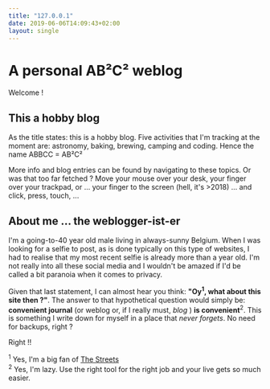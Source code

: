 ```yaml
---
title: "127.0.0.1"
date: 2019-06-06T14:09:43+02:00
layout: single
---
```


# A personal AB²C² weblog

Welcome !


## This a hobby blog

As the title states: this is a hobby blog. Five activities that I'm tracking at the moment are: astronomy, baking, brewing, camping and coding. Hence the name ABBCC = AB²C²

More info and blog entries can be found by navigating to these topics. Or was that too far fetched ? Move your mouse over your desk, your finger over your trackpad, or ... your finger to the screen (hell, it's >2018) ... and click, press, touch, ... 

## About me ... the weblogger-ist-er

I'm a going-to-40 year old male living in always-sunny Belgium. When I was looking for a selfie to post, as is done typically on this type of websites, I had to realise that my most recent selfie is already more than a year old. I'm not really into all these social media and I wouldn't be amazed if I'd be called a bit paranoia when it comes to privacy.

Given that last statement, I can almost hear you think: **"Oy<sup>1</sup>, what about this site then ?"**. The answer to that hypothetical question would simply be: **convenient journal** (or weblog or, if I really must, *blog* ) **is convenient**<sup>2</sup>. This is something I write down for myself in a place that *never forgets*. No need for backups, right ?

Right !!

<sup>1</sup> Yes, I'm a big fan of [The Streets](https://open.spotify.com/artist/4GvOygVQquMaPm8oAc0vXi)<br/>
<sup>2</sup> Yes, I'm lazy. Use the right tool for the right job and your live gets so much easier.
